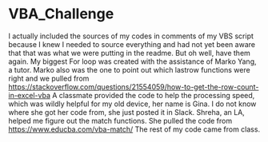 # VBA_Challenge
I actually included the sources of my codes in comments of my VBS script because I knew I needed to source everything and had not yet been aware that that was what we were putting in the readme. But oh well, have them again. 
My biggest For loop was created with the assistance of Marko Yang, a tutor.
Marko also was the one to point out which lastrow functions were right and we pulled from https://stackoverflow.com/questions/21554059/how-to-get-the-row-count-in-excel-vba
A classmate provided the code to help the processing speed, which was wildly helpful for my old device, her name is Gina. I do not know where she got her code from, she just posted it in Slack. 
Shreha, an LA, helped me figure out the match functions. She pulled the code from https://www.educba.com/vba-match/
The rest of my code came from class.
